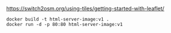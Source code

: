 

https://switch2osm.org/using-tiles/getting-started-with-leaflet/



```
docker build -t html-server-image:v1 .
docker run -d -p 80:80 html-server-image:v1
```
